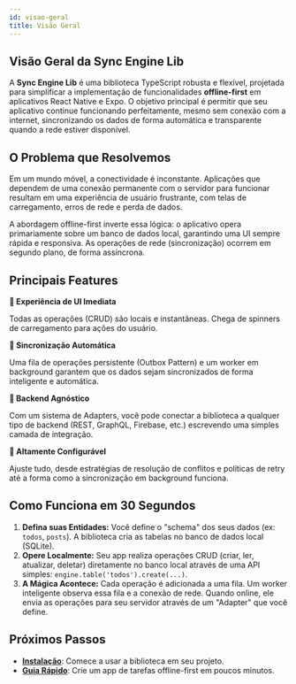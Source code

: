 ```yaml
---
id: visao-geral
title: Visão Geral
---
```


## Visão Geral da Sync Engine Lib

A **Sync Engine Lib** é uma biblioteca TypeScript robusta e flexível, projetada para simplificar a implementação de funcionalidades **offline-first** em aplicativos React Native e Expo. O objetivo principal é permitir que seu aplicativo continue funcionando perfeitamente, mesmo sem conexão com a internet, sincronizando os dados de forma automática e transparente quando a rede estiver disponível.

## O Problema que Resolvemos

Em um mundo móvel, a conectividade é inconstante. Aplicações que dependem de uma conexão permanente com o servidor para funcionar resultam em uma experiência de usuário frustrante, com telas de carregamento, erros de rede e perda de dados.

A abordagem offline-first inverte essa lógica: o aplicativo opera primariamente sobre um banco de dados local, garantindo uma UI sempre rápida e responsiva. As operações de rede (sincronização) ocorrem em segundo plano, de forma assíncrona.

## Principais Features

<div style={{display: 'flex', gap: '1.5rem', flexWrap: 'wrap', marginBottom: '2rem'}}>
  <div style={{flex: 1, minWidth: 220, background: 'var(--ifm-card-background-color)', borderRadius: 12, padding: 20, boxShadow: '0 2px 8px #0002'}}>
    <b>🚀 Experiência de UI Imediata</b>
    <p style={{margin: 0}}>Todas as operações (CRUD) são locais e instantâneas. Chega de spinners de carregamento para ações do usuário.</p>
  </div>
  <div style={{flex: 1, minWidth: 220, background: 'var(--ifm-card-background-color)', borderRadius: 12, padding: 20, boxShadow: '0 2px 8px #0002'}}>
    <b>🔄 Sincronização Automática</b>
    <p style={{margin: 0}}>Uma fila de operações persistente (Outbox Pattern) e um worker em background garantem que os dados sejam sincronizados de forma inteligente e automática.</p>
  </div>
  <div style={{flex: 1, minWidth: 220, background: 'var(--ifm-card-background-color)', borderRadius: 12, padding: 20, boxShadow: '0 2px 8px #0002'}}>
    <b>🔌 Backend Agnóstico</b>
    <p style={{margin: 0}}>Com um sistema de Adapters, você pode conectar a biblioteca a qualquer tipo de backend (REST, GraphQL, Firebase, etc.) escrevendo uma simples camada de integração.</p>
  </div>
    <div style={{flex: 1, minWidth: 220, background: 'var(--ifm-card-background-color)', borderRadius: 12, padding: 20, boxShadow: '0 2px 8px #0002'}}>
    <b>🧩 Altamente Configurável</b>
    <p style={{margin: 0}}>Ajuste tudo, desde estratégias de resolução de conflitos e políticas de retry até a forma como a sincronização em background funciona.</p>
  </div>
</div>

## Como Funciona em 30 Segundos

1. **Defina suas Entidades:** Você define o "schema" dos seus dados (ex: `todos`, `posts`). A biblioteca cria as tabelas no banco de dados local (SQLite).
2. **Opere Localmente:** Seu app realiza operações CRUD (criar, ler, atualizar, deletar) diretamente no banco local através de uma API simples: `engine.table('todos').create(...)`.
3. **A Mágica Acontece:** Cada operação é adicionada a uma fila. Um worker inteligente observa essa fila e a conexão de rede. Quando online, ele envia as operações para seu servidor através de um "Adapter" que você define.

## Próximos Passos

- **[Instalação](/docs/introducao/instalacao)**: Comece a usar a biblioteca em seu projeto.
- **[Guia Rápido](/docs/guia-rapido/construindo-um-app-de-todos)**: Crie um app de tarefas offline-first em poucos minutos.
